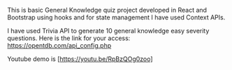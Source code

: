 This is basic General Knowledge quiz project developed in React and
Bootstrap using hooks and for state management I have used Context APIs.

I have used Trivia API to generate 10 general knowledge easy severity
questions. Here is the link for your access: https://opentdb.com/api_config.php

Youtube demo is [https://youtu.be/RpBzQOg0zoo]


 
